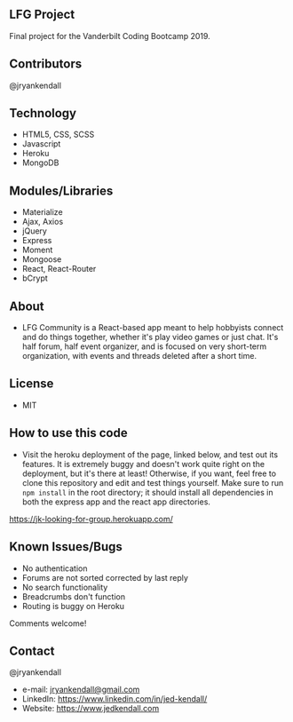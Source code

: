 ## LFG Project
Final project for the Vanderbilt Coding Bootcamp 2019.

## Contributors
@jryankendall

## Technology
- HTML5, CSS, SCSS
- Javascript
- Heroku
- MongoDB

## Modules/Libraries
- Materialize
- Ajax, Axios
- jQuery
- Express
- Moment
- Mongoose
- React, React-Router
- bCrypt

## About
- LFG Community is a React-based app meant to help hobbyists connect and do things together, whether it's play video games or just chat. It's half forum, half event organizer, and is focused on very short-term organization, with events and threads deleted after a short time.

## License
- MIT

## How to use this code
- Visit the heroku deployment of the page, linked below, and test out its features. It is extremely buggy and doesn't work quite right on the deployment, but it's there at least! Otherwise, if you want, feel free to clone this repository and edit and test things yourself. Make sure to run `npm install` in the root directory; it should install all dependencies in both the express app and the react app directories.

https://jk-looking-for-group.herokuapp.com/


## Known Issues/Bugs
- No authentication
- Forums are not sorted corrected by last reply
- No search functionality
- Breadcrumbs don't function
- Routing is buggy on Heroku

Comments welcome!
  
## Contact

@jryankendall
- e-mail: jryankendall@gmail.com
- LinkedIn: https://www.linkedin.com/in/jed-kendall/
- Website: https://www.jedkendall.com
